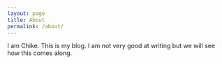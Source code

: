 ```yaml
---
layout: page
title: About
permalink: /about/
---
```


I am Chike. This is my blog. I am not very good at writing but we will see how this comes along.
